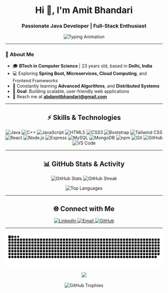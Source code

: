 <h1 align="center">Hi 👋, I'm Amit Bhandari</h1>
<h3 align="center">Passionate Java Developer | Full-Stack Enthusiast </h3>

<p align="center">
  <img src="https://readme-typing-svg.demolab.com?font=Fira+Code&weight=500&size=22&duration=3000&pause=800&color=87CEEB&background=000000&center=true&vCenter=true&width=550&lines=🎯+Code+is+Life!;💡+Transforming+Ideas+into+Reality!;🚀+Building+One+Project+at+a+Time!" alt="Typing Animation" />
</p>

---

### 🌟 **About Me**

- 🎓 **BTech in Computer Science** | 23 years old, based in **Delhi, India**
- 💻 Exploring **Spring Boot, Microservices, Cloud Computing**, and Frontend Frameworks
- 🌱 Constantly learning **Advanced Algorithms**, and **Distributed Systems**
- 🚀 **Goal**: Building scalable, user-friendly web applications
- 📧 Reach me at **abdamitbhandari@gmail.com**

---

<h2 align="center">⚡ Skills & Technologies</h2>

<p align="center">
  <!-- Programming Languages -->
  <img src="https://img.shields.io/badge/Java-%23ED8B00.svg?style=for-the-badge&logo=java&logoColor=white" alt="Java" />
  <img src="https://img.shields.io/badge/C++-%2300599C.svg?style=for-the-badge&logo=c%2B%2B&logoColor=white" alt="C++" />
  <img src="https://img.shields.io/badge/JavaScript-%23F7DF1E.svg?style=for-the-badge&logo=javascript&logoColor=black" alt="JavaScript" />

  <!-- Frontend Development -->
  <img src="https://img.shields.io/badge/HTML5-%23E34F26.svg?style=for-the-badge&logo=html5&logoColor=white" alt="HTML5" />
  <img src="https://img.shields.io/badge/CSS3-%231572B6.svg?style=for-the-badge&logo=css3&logoColor=white" alt="CSS3" />
  <img src="https://img.shields.io/badge/Bootstrap-%23563D7C.svg?style=for-the-badge&logo=bootstrap&logoColor=white" alt="Bootstrap" />
  <img src="https://img.shields.io/badge/Tailwind_CSS-%2338B2AC.svg?style=for-the-badge&logo=tailwind-css&logoColor=white" alt="Tailwind CSS" />
  <img src="https://img.shields.io/badge/React-%2361DAFB.svg?style=for-the-badge&logo=react&logoColor=black" alt="React" />

  <!-- Full Stack Development -->
  <img src="https://img.shields.io/badge/Node.js-%23339933.svg?style=for-the-badge&logo=node.js&logoColor=white" alt="Node.js" />
  <img src="https://img.shields.io/badge/Express-%23404d59.svg?style=for-the-badge&logo=express&logoColor=white" alt="Express" />
    <img src="https://img.shields.io/badge/MySQL-%2300f.svg?style=for-the-badge&logo=mysql&logoColor=white" alt="MySQL" />
  <img src="https://img.shields.io/badge/MongoDB-%2347A248.svg?style=for-the-badge&logo=mongodb&logoColor=white" alt="MongoDB" />
  <img src="https://img.shields.io/badge/npm-%23CB3837.svg?style=for-the-badge&logo=npm&logoColor=white" alt="npm" />

  <!-- Tools -->
  <img src="https://img.shields.io/badge/Git-%23F05033.svg?style=for-the-badge&logo=git&logoColor=white" alt="Git" />
  <img src="https://img.shields.io/badge/GitHub-%23181717.svg?style=for-the-badge&logo=github&logoColor=white" alt="GitHub" />
  <img src="https://img.shields.io/badge/VS%20Code-%23007ACC.svg?style=for-the-badge&logo=visual-studio-code&logoColor=white" alt="VS Code" />
</p>

---

<h2 align="center">📊 GitHub Stats & Activity</h2>

<p align="center">
  <img src="https://github-readme-stats.vercel.app/api?username=amitbhandari&show_icons=true&theme=radical" alt="GitHub Stats" />
  <img src="https://github-readme-streak-stats.herokuapp.com/?user=iabdamit&theme=radical" alt="GitHub Streak" />
</p>

<p align="center">
  <img src="https://github-readme-stats.vercel.app/api/top-langs/?username=iabdamit&layout=compact&theme=radical" alt="Top Languages" />
</p>

---

<!--
<h2 align="center">🎯 Featured Projects</h2>

<p align="center">
  <a href="https://github.com/iabdamit/project1" target="_blank">
    <img src="https://github-readme-stats.vercel.app/api/pin/?username=iabdamit&repo=project1&theme=radical" alt="Project 1" />
  </a>
  <a href="https://github.com/iabdamit/project2" target="_blank">
    <img src="https://github-readme-stats.vercel.app/api/pin/?username=iabdamit&repo=project2&theme=radical" alt="Project 2" />
  </a>
</p>

--- -->

<h2 align="center">🌐 Connect with Me</h2>

<p align="center">
  <a href="https://linkedin.com/in/abd29/" target="_blank">
    <img src="https://img.shields.io/badge/LinkedIn-%230077B5.svg?style=for-the-badge&logo=linkedin&logoColor=white" alt="LinkedIn" />
  </a>
  <a href="mailto:abdamitbhandari@gmail.com" target="_blank">
    <img src="https://img.shields.io/badge/Email-%23D14836.svg?style=for-the-badge&logo=gmail&logoColor=white" alt="Email" />
  </a>
  <a href="https://github.com/iabdamit" target="_blank">
    <img src="https://img.shields.io/badge/GitHub-%23181717.svg?style=for-the-badge&logo=github&logoColor=white" alt="GitHub" />
  </a>
</p>

---

<!-- Snake -->
<div align="center">
    
  ![snake gif](https://github.com/iabdamit/iabdamit/blob/output/github-snake-dark.svg)
</div>

<!-- Counter -->
<div align="center">
  
  [![](https://visitcount.itsvg.in/api?id=iabdamit&icon=10&color=6)](https://visitcount.itsvg.in)
</div>

<p align="center">
  <img src="https://github-profile-trophy.vercel.app/?username=iabdamit&theme=radical&margin-w=15&margin-h=15&no-frame=true&no-bg=true" alt="GitHub Trophies" />
</p>
